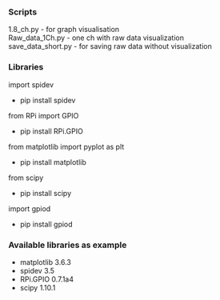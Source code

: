 ### Scripts   
1.8_ch.py - for graph visualisation   
Raw_data_1Ch.py - one ch with raw data visualization    
save_data_short.py - for saving raw data without visualization    


### Libraries 
import spidev  
  - pip install spidev

from RPi import GPIO
  - pip install RPi.GPIO

from matplotlib import pyplot as plt   
  - pip install matplotlib

from scipy
  - pip install scipy  

import gpiod  
  - pip install gpiod

### Available libraries as example 
  - matplotlib                         3.6.3
  - spidev                             3.5  
  - RPi.GPIO                           0.7.1a4
  - scipy                              1.10.1
